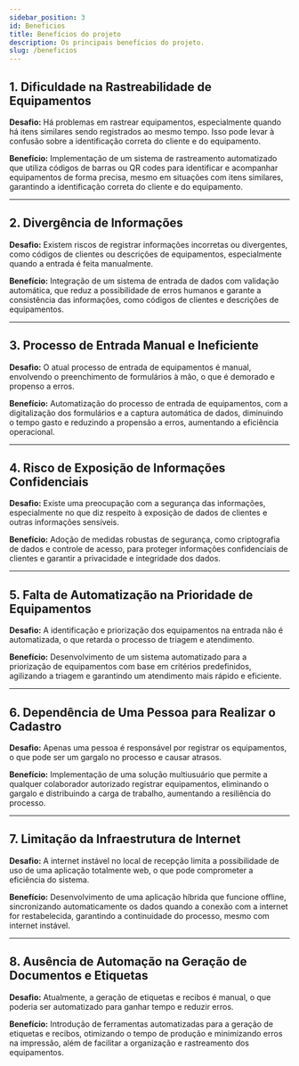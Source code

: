 ```yaml
---
sidebar_position: 3
id: Beneficios
title: Benefícios do projeto
description: Os principais benefícios do projeto.
slug: /beneficios
---
```


## 1. Dificuldade na Rastreabilidade de Equipamentos

**Desafio:** Há problemas em rastrear equipamentos, especialmente quando há itens similares sendo registrados ao mesmo tempo. Isso pode levar à confusão sobre a identificação correta do cliente e do equipamento.

**Benefício:** Implementação de um sistema de rastreamento automatizado que utiliza códigos de barras ou QR codes para identificar e acompanhar equipamentos de forma precisa, mesmo em situações com itens similares, garantindo a identificação correta do cliente e do equipamento.

---

## 2. Divergência de Informações

**Desafio:** Existem riscos de registrar informações incorretas ou divergentes, como códigos de clientes ou descrições de equipamentos, especialmente quando a entrada é feita manualmente.

**Benefício:** Integração de um sistema de entrada de dados com validação automática, que reduz a possibilidade de erros humanos e garante a consistência das informações, como códigos de clientes e descrições de equipamentos.

---

## 3. Processo de Entrada Manual e Ineficiente

**Desafio:** O atual processo de entrada de equipamentos é manual, envolvendo o preenchimento de formulários à mão, o que é demorado e propenso a erros.

**Benefício:** Automatização do processo de entrada de equipamentos, com a digitalização dos formulários e a captura automática de dados, diminuindo o tempo gasto e reduzindo a propensão a erros, aumentando a eficiência operacional.

---

## 4. Risco de Exposição de Informações Confidenciais

**Desafio:** Existe uma preocupação com a segurança das informações, especialmente no que diz respeito à exposição de dados de clientes e outras informações sensíveis.

**Benefício:** Adoção de medidas robustas de segurança, como criptografia de dados e controle de acesso, para proteger informações confidenciais de clientes e garantir a privacidade e integridade dos dados.

---

## 5. Falta de Automatização na Prioridade de Equipamentos

**Desafio:** A identificação e priorização dos equipamentos na entrada não é automatizada, o que retarda o processo de triagem e atendimento.

**Benefício:** Desenvolvimento de um sistema automatizado para a priorização de equipamentos com base em critérios predefinidos, agilizando a triagem e garantindo um atendimento mais rápido e eficiente.

---

## 6. Dependência de Uma Pessoa para Realizar o Cadastro

**Desafio:** Apenas uma pessoa é responsável por registrar os equipamentos, o que pode ser um gargalo no processo e causar atrasos.

**Benefício:** Implementação de uma solução multiusuário que permite a qualquer colaborador autorizado registrar equipamentos, eliminando o gargalo e distribuindo a carga de trabalho, aumentando a resiliência do processo.

---

## 7. Limitação da Infraestrutura de Internet

**Desafio:** A internet instável no local de recepção limita a possibilidade de uso de uma aplicação totalmente web, o que pode comprometer a eficiência do sistema.

**Benefício:** Desenvolvimento de uma aplicação híbrida que funcione offline, sincronizando automaticamente os dados quando a conexão com a internet for restabelecida, garantindo a continuidade do processo, mesmo com internet instável.

---

## 8. Ausência de Automação na Geração de Documentos e Etiquetas

**Desafio:** Atualmente, a geração de etiquetas e recibos é manual, o que poderia ser automatizado para ganhar tempo e reduzir erros.

**Benefício:** Introdução de ferramentas automatizadas para a geração de etiquetas e recibos, otimizando o tempo de produção e minimizando erros na impressão, além de facilitar a organização e rastreamento dos equipamentos.